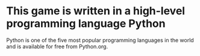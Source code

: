 # This game is written in a high-level programming language Python

Python is one of the five most popular programming languages in the world and is available for free from Python.org.

